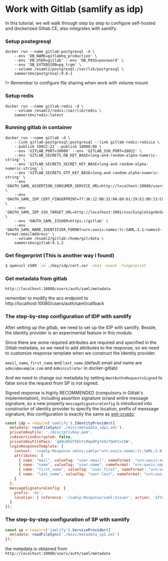 # Work with Gitlab (samlify as idp)

In this tutorial, we will walk through step by step to configure self-hosted and dockerized Gitlab CE, also integrates with samlify.

### Setup postegresql

```
docker run --name gitlab-postgresql -d \
    --env 'DB_NAME=gitlabhq_production' \
    --env 'DB_USER=gitlab' --env 'DB_PASS=password' \
    --env 'DB_EXTENSION=pg_trgm' \
    --volume /esaml2/postgresql:/var/lib/postgresql \
    sameersbn/postgresql:9.6-2
```
!> Remember to configure file sharing when work with volume mount

### Setup redis

```
docker run --name gitlab-redis -d \
    --volume /esaml2/redis:/var/lib/redis \
    sameersbn/redis:latest
```

### Running gitlab in container

```
docker run --name gitlab -d \
    --link gitlab-postgresql:postgresql --link gitlab-redis:redisio \
    --publish 10022:22 --publish 10080:80 \
    --env 'GITLAB_PORT=10080' --env 'GITLAB_SSH_PORT=10022' \
    --env 'GITLAB_SECRETS_DB_KEY_BASE=long-and-random-alpha-numeric-string' \
    --env 'GITLAB_SECRETS_SECRET_KEY_BASE=long-and-random-alpha-numeric-string' \
    --env 'GITLAB_SECRETS_OTP_KEY_BASE=long-and-random-alpha-numeric-string' \
    --env 'OAUTH_SAML_ASSERTION_CONSUMER_SERVICE_URL=http://localhost:10080/users/auth/saml/callback' \
    --env 'OAUTH_SAML_IDP_CERT_FINGERPRINT=77:36:12:0B:32:9A:6D:61:29:E1:0D:13:C0:FF:63:1A:B9:22:FC:3C' \
    --env 'OAUTH_SAML_IDP_SSO_TARGET_URL=http://localhost:3001/sso/SingleSignOnService/gitlab' \
    --env 'OAUTH_SAML_ISSUER=https://gitlab' \
    --env 'OAUTH_SAML_NAME_IDENTIFIER_FORMAT=urn:oasis:names:tc:SAML:1.1:nameid-format:emailAddress' \
    --volume /esaml2/gitlab:/home/git/data \
    sameersbn/gitlab:9.1.2
```

### Get fingerprint (This is another way I found)

```bash
$ openssl x509 -in ./key/idp/cert.cer -sha1 -noout -fingerprint
```

### Get metadata from gitlab

`http://localhost:10080/users/auth/saml/metadata`

remember to modify the acs endpoint to http://localhost:10080/users/auth/saml/callback

### The step-by-step configuration of IDP with samlify

After setting up the gitlab, we need to set up the IDP with samlify. Beside, the identity provider is an experimental feature in this module.

Since there are some required attributes are required and specified in the Gitlab metadata, so we need to add attributes to the response, so we need to customize response template when we construct the Identity provider.

`email`, `name`, `first_name` and `last_name` (default email and name are `admin@example.com` and `Administrator` in docker-gitlab)

And we need to change our metadata by setting `WantAuthnRequestsSigned` to false since the request from SP is not signed.

Signed response is highly RECOMMENDED (compulsory in Gitlab's implementation), including assertion signature or/and entire message signature, so a new property `messageSignatureConfig` is introduced into constructor of identity provider to specify the location, prefix of messsage signature, this configuration is exactly the same as [xml-crypto](https://github.com/yaronn/xml-crypto#examples).

```javascript
const idp = require('samlify').IdentityProvider({
  metadata: readFileSync('./misc/metadata_idp1.xml'),
  privateKeyFile: './misc/privkey.pem',
  isAssertionEncrypted: false,
  privateKeyFilePass: 'q9ALNhGT5EhfcRmp8Pg7e9zTQeP2x1bW',
  loginResponseTemplate: {
    context: '<samlp:Response xmlns:samlp="urn:oasis:names:tc:SAML:2.0:protocol" xmlns:saml="urn:oasis:names:tc:SAML:2.0:assertion" ID="{ID}" Version="2.0" IssueInstant="{IssueInstant}" Destination="{Destination}"><saml:Issuer>{Issuer}</saml:Issuer><samlp:Status><samlp:StatusCode Value="{StatusCode}"/></samlp:Status><saml:Assertion ID="{AssertionID}" Version="2.0" IssueInstant="{IssueInstant}" xmlns:saml="urn:oasis:names:tc:SAML:2.0:assertion"><saml:Issuer>{Issuer}</saml:Issuer><saml:Subject><saml:NameID Format="{NameIDFormat}">{NameID}</saml:NameID><saml:SubjectConfirmation Method="urn:oasis:names:tc:SAML:2.0:cm:bearer"><saml:SubjectConfirmationData NotOnOrAfter="{SubjectConfirmationDataNotOnOrAfter}" Recipient="{SubjectRecipient}"/></saml:SubjectConfirmation></saml:Subject><saml:Conditions NotBefore="{ConditionsNotBefore}" NotOnOrAfter="{ConditionsNotOnOrAfter}"><saml:AudienceRestriction><saml:Audience>{Audience}</saml:Audience></saml:AudienceRestriction></saml:Conditions><AuthnStatement AuthnInstant="{IssueInstant}"> <AuthnContext><AuthnContextClassRef>AuthnContextClassRef</AuthnContextClassRef></AuthnContext></AuthnStatement></samlp:Response>',
    attributes: [
      { name: "mail", valueTag: "user.email", nameFormat: "urn:oasis:names:tc:SAML:2.0:attrname-format:basic", valueXsiType: "xs:string" },
      { name: "name", valueTag: "user.name", nameFormat: "urn:oasis:names:tc:SAML:2.0:attrname-format:basic", valueXsiType: "xs:string" },
      { name: "first_name", valueTag: "user.first", nameFormat: "urn:oasis:names:tc:SAML:2.0:attrname-format:basic", valueXsiType: "xs:string" },
      { name: "last_name", valueTag: "user.last", nameFormat: "urn:oasis:names:tc:SAML:2.0:attrname-format:basic", valueXsiType: "xs:string" },
    ]
  },
  messageSignatureConfig: {
    prefix: 'ds',
    location: { reference: '/samlp:Response/saml:Issuer', action: 'after' }
  }
});
```

### The step-by-step configuration of SP with samlify

```javascript
const sp = require('samlify').ServiceProvider({
  metadata: readFileSync('./misc/metadata_sp1.xml')
});
```

the metadata is obtained from `http://localhost:10080/users/auth/saml/metadata`